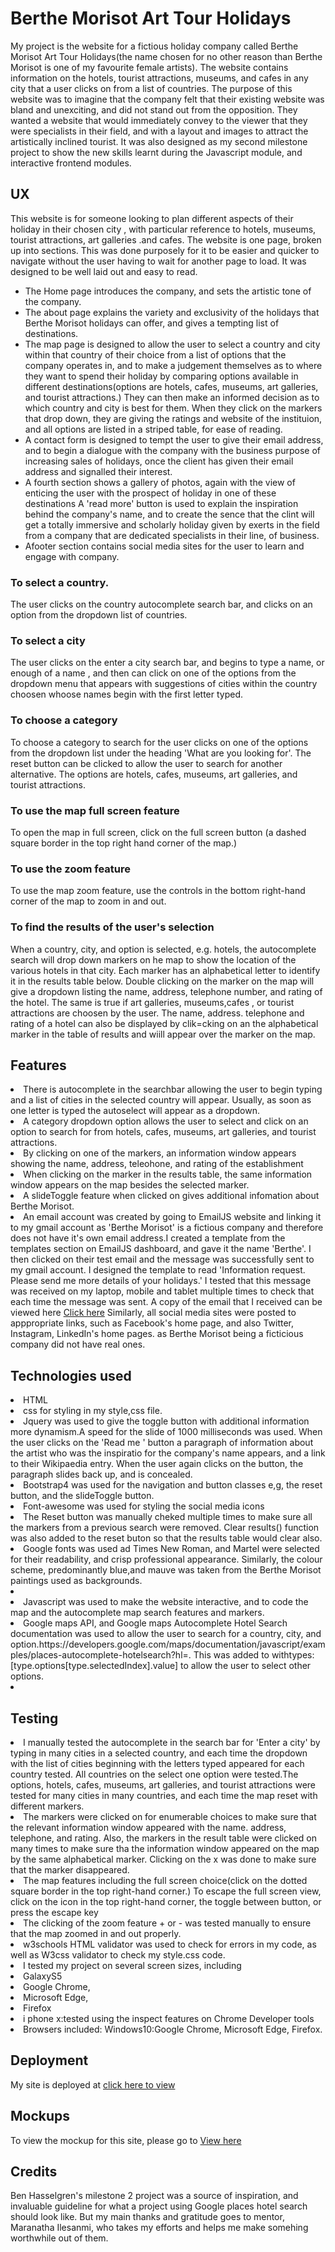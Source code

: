 <h1>Berthe Morisot Art Tour Holidays</h1>
My project is the website for a fictious holiday company called Berthe Morisot Art Tour Holidays(the name chosen for no other reason than Berthe Morisot is one of my favourite female artists). The website contains information on the hotels, tourist attractions, museums, and cafes in any city that a user clicks on from a list of countries. The purpose of this website was to imagine that the company felt that their existing website was bland and unexciting, and did not stand out from the opposition. They wanted a website that would immediately convey to the viewer that they were specialists in their field, and with a layout and images to attract the artistically inclined tourist. It was also designed as my second milestone project to show the new skills learnt during the Javascript module, and interactive frontend modules.
<h2>UX</h2>
This website is for someone looking to plan different aspects of their holiday in their chosen city , with particular reference to hotels, museums, tourist attractions, art galleries .and cafes. The website is one page, broken up into sections. This was done purposely for it to be easier and quicker to navigate without the user having to wait for another page to load. It was designed to be well laid out and easy to read. <ul> <li> The Home page introduces the company, and sets the artistic tone of the company.</li> <li>The about page explains the variety and exclusivity of the holidays that Berthe Morisot holidays can offer, and gives a tempting list of destinations.</li> <li>The map page is designed to allow the user to select a country and city within that country of their choice from a list of options that the company operates in, and to make a judgement themselves as to where they want to spend their holiday by comparing options available in different destinations(options are hotels, cafes, museums, art galleries, and tourist attractions.) They can then make an informed decision as to which country and city is best for them. When they click on the markers that drop down, they are giving the ratings and website of the instituion, and all options are listed in a striped table, for ease  of reading. </li> <li>A contact form is designed to tempt the user to give their email address, and to begin a dialogue with the company with the business purpose of increasing sales of holidays, once the client has given their email address and signalled their interest. </li> <li>A fourth section shows a gallery of photos, again with the view of enticing the user with the prospect of holiday in one of these destinations A 'read more' button is used to explain the inspiration behind the company's name, and to create the sence that the clint will get a totally immersive and scholarly holiday given by exerts in the field from a company that are dedicated specialists in their line, of business.</li> <li>Afooter section contains social media sites for the user to learn and engage with company.</li></ul> 
<h3> To select a country.</h3>
The user clicks on the country autocomplete search bar, and clicks on an option from the dropdown list of countries.
<h3> To select a city</h3>
The user clicks on the enter a city search bar, and begins to type a name, or enough of a name , and then can click on one of the options from the dropdown menu that appears with suggestions of cities within the country choosen whoose names begin with the first letter typed.
<h3>To choose a category</h3>
To choose a category to search for the user clicks on one of the options from the dropdown list under the heading 'What are you looking for'. The reset button can be clicked to allow the user to search for another alternative. The options are hotels, cafes, museums, art galleries, and tourist attractions.
<h3> To use the map full screen feature</h3>
To open the map in full screen, click on the full screen button (a dashed square border in the top right hand corner of the map.)
<h3> To use the zoom feature</h3>
To use the map zoom feature, use the controls in the bottom right-hand corner of the map to zoom in and out.
<h3>To find the results of the user's selection</h3>
When a country, city, and option is selected, e.g. hotels, the autocomplete search will drop down markers on he map to show the location of the various hotels in that city. Each marker has an alphabetical letter to identify it in the  results table below. Double clicking on the marker on the map will give a dropdown listing the name, address, telephone number, and rating of the hotel. The same is true if art galleries, museums,cafes , or tourist attractions are choosen by the user. The name, address. telephone and rating of a hotel can also be displayed by clik=cking on an the alphabetical marker in the table of results and wiill appear over the marker on the map.
<h2>Features</h2>
<li>There is autocomplete in the searchbar allowing the user to begin typing and a list of cities in the selected country will appear. Usually, as soon as one letter is typed
 the autoselect will appear as a dropdown.</li>
<li>A category dropdown option allows the user to select and click on an option to search for from hotels, cafes, museums, art galleries, and tourist attractions.</li>
<li>By clicking on one of the markers, an information window appears showing the name, address, teleohone, and rating of the establishment</li>
<li>When clicking on the marker in the results table, the same information window appears on the map besides the selected marker.</li>
<li> A slideToggle feature when clicked on gives additional infomation about Berthe Morisot.</li>
<li>An email account was created by going to EmailJS website and linking it  to my gmail account as 'Berthe Morisot' is a fictious company and therefore does not have it's own email address.I created a template from the templates section on EmailJS dashboard, and gave it the name 'Berthe'. I then clicked on their test email and the message was successfully sent to my gmail account. I designed the template to read 'Information request. Please send me more details of your holidays.' I tested that this message was received on my laptop, mobile and tablet multiple times to check that each time the message was sent. A copy of the email that I received can be viewed here <a href="https://github.com/margaretalice/Giverny/blob/master/emails/Information%20request.eml">Click here</a> Similarly, all social media sites were posted to apppropriate links, such as Facebook's home page, and also Twitter, Instagram, LinkedIn's home pages. as Berthe Morisot being a ficticious company did not have real ones.</li>
<h2>Technologies used</h2>
<li> HTML</li>
<li> css for styling in my style,css file.</li>
<li> Jquery was used to give the toggle button with additional information more dynamism.A speed for the slide of 1000 milliseconds was used. When the user clicks on the 'Read me ' button a paragraph of information about the artist who was the inspiratio for the company's name appears, and a link to their Wikipaedia entry. When the user again clicks on the button, the paragraph slides back up, and is concealed.</li>
<li> Bootstrap4 was used for the navigation and button classes e,g, the reset button, and the slideToggle button.</li>
<li>Font-awesome was used for styling the social media icons</li>
<li> The Reset button was manually cheked multiple times to make sure all the markers from a previous search were removed. Clear results() function was also added to the reset buton so that the results table would clear also.</li> 
<li>Google fonts was used ad Times New Roman, and Martel were selected for their readability, and crisp professional appearance. Similarly, the colour scheme, predominantly blue,and mauve was taken from the Berthe Morisot paintings used as backgrounds.<li>
<li>Javascript was used to make the website interactive, and to code the map and the autocomplete map search features and markers.</li>
<li>Google maps API, and Google maps Autocomplete Hotel Search documentation was used to allow the user to search for a country, city, and option.https://developers.google.com/maps/documentation/javascript/examples/places-autocomplete-hotelsearch?hl=. This was added to withtypes: [type.options[type.selectedIndex].value] to allow the user to select other options.<li>
<h2> Testing</h2>
<li>I manually tested the autocomplete in the search bar for 'Enter a city' by typing in many cities in a selected country, and each time the dropdown with the list of cities beginning with the letters typed appeared for each country tested. All countries on the select one option were tested.</li.
<li>The options, hotels, cafes, museums, art galleries, and tourist attractions were tested for many cities in many countries, and each time the map reset with different markers.</li>
<li> The markers were clicked on for enumerable choices to make sure that the relevant information window appeared with the name. address, telephone, and rating. Also, the markers in the result table were clicked on many times to make sure tha the information window appeared on the map by the same alphabetical marker. Clicking on the x was done to make sure that the marker disappeared.</li>
<li>The map features including the full screen choice(click on the dotted square border in the top right-hand corner.) To escape the full screen view, click on the icon in the top right-hand corner, the toggle between button, or press the escape key</li>
<li>The clicking of the zoom feature + or - was tested manually to ensure that the map zoomed in and out properly. </li>
<li> w3schools HTML validator was used to check for errors in my code, as well as W3css validator to check my style.css code.</li>
<li> I tested my project on several screen sizes, including<li>GalaxyS5</li><li>Google Chrome,</li><li> Microsoft Edge,</li><li> Firefox</li> 
<li>i phone x:tested using the inspect features on Chrome Developer tools</li>
<li>Browsers included:
Windows10:Google Chrome, Microsoft Edge, Firefox.</li>
<h2>Deployment</h2>
My site is deployed at <a href="https://margaretalice.github.io/Giverny/">click here to view</a>
<h2>Mockups</h2>
To view the mockup for this site, please go to <a href="https://github.com/margaretalice/Giverny/blob/master/assets/mockups/Violette.png">View here</a>
<h2>Credits</h2>
Ben Hasselgren's milestone 2 project was a source of inspiration, and invaluable guideline for what a project using Google places hotel search should look like. But my main thanks and gratitude goes to mentor, Maranatha Ilesanmi, who takes my efforts and helps me make somehing worthwhile out of them.


   